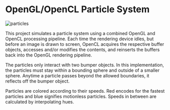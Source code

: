 # **OpenGL/OpenCL Particle System**

![particles](https://cloud.githubusercontent.com/assets/8960984/11858124/db8c0b54-a41b-11e5-8870-a7a47dae63e2.gif)

This project simulates a particle system using a combined OpenGL and OpenCL processing pipeline. Each time the rendering device idles, but before an image is drawn to screen, OpenCL acquires the respective buffer objects, accesses and/or modifies the contents, and reinserts the buffers back into the OpenGL rendering pipeline.

The particles only interact with two bumper objects. In this implementation, the particles must stay within a bounding sphere and outside of a smaller sphere. Anytime a particle passes beyond the allowed boundaries, it reflects off the bumper object.

Particles are colored according to their speeds. Red encodes for the fastest particles and blue signifies
motionless particles. Speeds in between are calculated by interpolating hues.